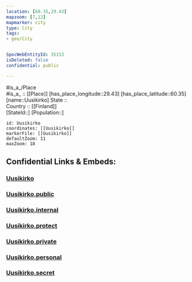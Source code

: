 ```yaml
---
location: [60.35,29.43] 
mapzoom: [7,12] 
mapmarker: city 
type: City
tags:
- geo/City


SpocWebEntityId: 35153
isDeleted: false
confidential: public

---
```

#is_a_/Place  
#is_a_ :: [[Place]] 
[has_place_longitude::29.43] 
[has_place_latitude::60.35] 
[name::Uusikirko] 
State ::  
Country :: [[Finland]]  
[StateId::] 
[Population::] 



```leaflet
id: Uusikirko
coordinates: [[Uusikirko]] 
markerFile: [[Uusikirko]] 
defaultZoom: 11 
maxZoom: 18
```


## Confidential Links & Embeds: 

### [Uusikirko](/_Standards/Earth/Continent/Europe/Europe~East/Russia/Russia~NorthWest/Leningrad_Oblast/City/Uusikirko.md) 

### [Uusikirko.public](/_public/Earth/Continent/Europe/Europe~East/Russia/Russia~NorthWest/Leningrad_Oblast/City/Uusikirko.public.md) 

### [Uusikirko.internal](/_internal/Earth/Continent/Europe/Europe~East/Russia/Russia~NorthWest/Leningrad_Oblast/City/Uusikirko.internal.md) 

### [Uusikirko.protect](/_protect/Earth/Continent/Europe/Europe~East/Russia/Russia~NorthWest/Leningrad_Oblast/City/Uusikirko.protect.md) 

### [Uusikirko.private](/_private/Earth/Continent/Europe/Europe~East/Russia/Russia~NorthWest/Leningrad_Oblast/City/Uusikirko.private.md) 

### [Uusikirko.personal](/_personal/Earth/Continent/Europe/Europe~East/Russia/Russia~NorthWest/Leningrad_Oblast/City/Uusikirko.personal.md) 

### [Uusikirko.secret](/_secret/Earth/Continent/Europe/Europe~East/Russia/Russia~NorthWest/Leningrad_Oblast/City/Uusikirko.secret.md)

